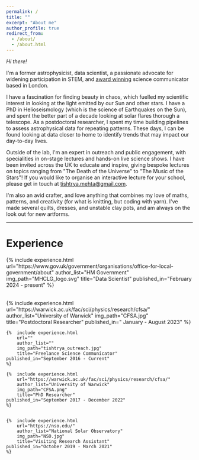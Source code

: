 ```yaml
---
permalink: /
title: ""
excerpt: "About me"
author_profile: true
redirect_from:
  - /about/
  - /about.html
---
```


*Hi there!*

I'm a former astrophysicist, data scientist, a passionate advocate for widening participation in STEM, and [award winning](https://warwick.ac.uk/fac/sci/physics/news/?newsItem=8a17841b8659de1e0186a2cd70aa1649) science communicator based in London. 

I have a fascination for finding beauty in chaos, which fuelled my scientific interest in looking at the light emitted by our Sun and other stars. I have a PhD in Helioseismology (which is the science of Earthquakes on the Sun), and spent the better part of a decade looking at solar flares thorough a telescope. As a postdoctoral researcher, I spent my time building pipelines to assess astrophysical data for repeating patterns. These days, I can be found looking at data closer to home to identify trends that may impact our day-to-day lives.

Outside of the lab, I'm an expert in outreach and public engagement, with specialities in on-stage lectures and hands-on live science shows. I have been invited across the UK to educate and inspire, giving bespoke lectures on topics ranging from "The Death of the Universe" to "The Music of the Stars"! If you would like to organise an interactive lecture for your school, please get in touch at tishtrya.mehta@gmail.com.

I'm also an avid crafter, and love anything that combines my love of maths, patterns, and creativity (for what is knitting, but coding with yarn). I've made several quilts, dresses, and unstable clay pots, and am always on the look out for new artforms. 

---

Experience
======

<table style="border: none">  
	{%  include experience.html
		url="https://www.gov.uk/government/organisations/office-for-local-government/about"
        author_list="HM Government"
		img_path="MHCLG_logo.svg"
		title="Data Scientist"
    published_in="February 2024 - present"
	%}

<table style="border: none">  
	{%  include experience.html
		url="https://warwick.ac.uk/fac/sci/physics/research/cfsa/"
        author_list="University of Warwick"
		img_path="CFSA.jpg"
		title="Postdoctoral Researcher"
    published_in=" January - August 2023"
	%}

	{%  include experience.html
		url=""
        author_list=""
		img_path="tishtrya_outreach.jpg"
		title="Freelance Science Communicator"
    published_in="September 2016 - Current"
	%}

	{%  include experience.html
		url="https://warwick.ac.uk/fac/sci/physics/research/cfsa/"
        author_list="University of Warwick"
		img_path="CFSA.png"
		title="PhD Researcher"
    published_in="September 2017 - December 2022"
	%}


	{%  include experience.html
		url="https://nso.edu/"
        author_list="National Solar Observatory"
		img_path="NSO.jpg"
		title="Visiting Research Assistant"
    published_in="October 2019 - March 2021"
	%}
</table><br>
